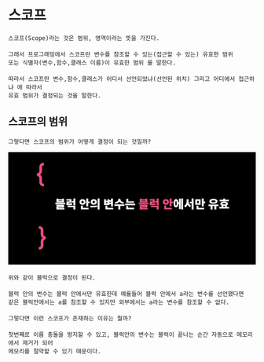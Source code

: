 # 스코프

    스코프(Scope)라는 것은 범위, 영역이라는 뜻을 가진다.

    그래서 프로그래밍에서 스코프란 변수를 참조할 수 있는(접근할 수 있는) 유효한 범위
    또는 식별자(변수,함수,클래스 이름)이 유효한 범위 를 말한다.

    따라서 스코프란 변수,함수,클래스가 어디서 선언되었냐(선언된 위치) 그리고 어디에서 접근하냐 에 따라서
    유효 범위가 결정되는 것을 말한다.

## 스코프의 범위

    그렇다면 스코프의 범위가 어떻게 결정이 되는 것일까?

<img src='images/Js62.png'>

    위와 같이 블럭으로 결정이 된다.

    블럭 안의 변수는 블럭 안에서만 유효한데 예를들어 블럭 안에서 a라는 변수를 선언했다면
    같은 블럭안에서는 a를 참조할 수 있지만 외부에서는 a라는 변수를 참조할 수 없다.

    그렇다면 이런 스코프가 존재하는 이유는 뭘까?

    첫번째로 이름 충돌을 방지할 수 있고, 블럭안의 변수는 블럭이 끝나는 순간 자동으로 메모리에서 제거가 되어
    메모리를 절약할 수 있기 때문이다.
